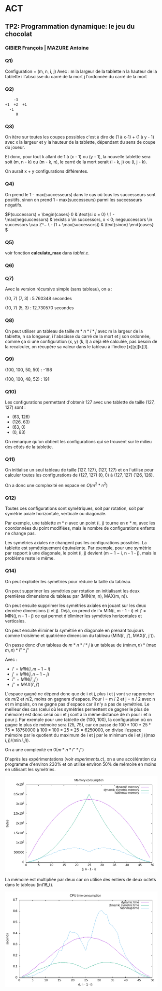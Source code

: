 # ACT

## TP2: Programmation dynamique: le jeu du chocolat

### GIBIER François | MAZURE Antoine

### Q1)

Configuration = (m, n, i, j)
Avec :
m la largeur de la tablette
n la hauteur de la tablette
i l'abscisse du carré de la mort
j l'ordonnée du carré de la mort

### Q2)

```
    -3
+1  +2  +1
  -1
     0
```

### Q3)

On itère sur toutes les coupes possibles c'est à dire de (1 à x-1) + (1 à y - 1) avec x la largeur et y la hauteur de la tablette, dépendant du sens de coupe du joueur.

Et donc, pour tout k allant de 1 à (x - 1) ou (y - 1), la nouvelle tablette sera soit (m, n - k) ou (m - k, n), le carré de la mort serait (i - k, j) ou (i, j - k).

On aurait x + y configurations différentes.

### Q4)

On prend le 1 - max(successeurs) dans le cas où tous les successeurs sont positifs, sinon on prend 1 - max(successeurs) parmi les successeurs négatifs.

$P(successors) =
     \begin{cases}
       0 & \text{si x = 0} \\
       1 - \max(negsuccessors) & \exists x \in successors, x < 0; negsuccessors \in successors \cap Z^− \\
       - (1 + \max(successors)) & \text{sinon}
     \end{cases}
$

### Q5)

voir fonction **calculate_max** dans _tablet.c_.

### Q6)

### Q7)

Avec la version récursive simple (sans tableau), on a :

(10, 7) (7, 3) : 5.760348 secondes

(10, 7) (5, 3) : 12.730570 secondes

### Q8)

On peut utiliser un tableau de taille $m * n * i * j$ avec m la largeur de la tablette, n sa longueur, i l'abscisse du carré de la mort et j son ordonnée, comme ça si une configuration (x, y) (k, l) a déjà été calculée, pas besoin de la recalculer, on récupère sa valeur dans le tableau à l'indice [x][y][k][l].

### Q9)

(100, 100, 50, 50) : -198

(100, 100, 48, 52) : 191

### Q10)

Les configurations permettant d'obtenir 127 avec une tablette de taille (127, 127) sont :

- (63, 126)
- (126, 63)
- (63, 0)
- (0, 63)

On remarque qu'on obtient les configurations qui se trouvent sur le milieu des côtés de la tablette.

### Q11)

On initialise un seul tableau de taille (127, 127), (127, 127) et on l'utilise pour calculer toutes les configurations de (127, 127) (0, 0) à (127, 127) (126, 126).

On a donc une complexité en espace en $O(m^2 * n^2)$

### Q12)

Toutes ces configurations sont symétriques, soit par rotation, soit par symétrie axiale horizontale, verticale ou diagonale.

Par exemple, une tablette $m * n$ avec un point (i, j) tourne en $n * m$, avec les coordonnées du point modifiées, mais le nombre de configurations enfants ne change pas.

Les symétries axiales ne changent pas les configurations possibles. La tablette est symétriquement équivalente. Par exemple, pour une symétrie par rapport à une diagonale, le point (i, j) devient (m − 1 − i, n - 1 - j), mais le problème reste le même.

### Q14)

On peut exploiter les symétries pour réduire la taille du tableau.

On peut supprimer les symétries par rotation en initialisant les deux premières dimensions du tableau par (MIN(m, n), MAX(m, n)).

On peut ensuite supprimer les symétries axiales en jouant sur les deux dernière dimensions (i et j).
Déjà, on prend de i'= MIN(i, m - 1 - i) et j' = MIN(j, n - 1 - j) ce qui permet d'éliminer les symétries horizontales et verticales.

On peut ensuite éliminer la symétrie en diagonale en prenant toujours comme troisième et quatrième dimension du tableau (MIN(i', j'), MAX(i', j')).

On passe donc d'un tableau de $m * n * i * j$ à un tableau de $(\min{m, n}) * (\max{m, n}) * i'' * j''$

Avec :

- $i' = MIN(i, m - 1 - i)$
- $j' = MIN(j, n - 1 - j)$
- $i'' = MIN(i', j')$
- $j'' = MAX(i', j')$

L'espace gagné ne dépend donc que de i et j, plus i et j vont se rapprocher de $m / 2$ et $n / 2$, moins on gagnera d'espace.
Pour i = m / 2 et j = n / 2 avec n et m impairs, on ne gagne pas d'espace car il n'y a pas de symétries.
Le meilleur des cas (celui où les symétries permettent de gagner le plus de mémoire) est donc celui où i et j sont à la même distance de m pour i et n pour j. Par exemple pour une tablette de (100, 100), la configuration où on gagne le plus de mémoire sera (25, 75), car on passe de $100 * 100 * 25 * 75 = 18750000$ à $100 * 100 * 25 * 25 = 6250000$, on divise l'espace mémoire par le quotient du maximum de i et j par le minimum de i et j ($(\max{i, j}) / (\min{i, j})$).

On a une complexité en $0(m * n * i'' * j'')$

D'après les expérimentations (voir _experiments.c_), on a une accélération du programme d'environ 230% et on utilise environ 50% de mémoire en moins en utilisant les symétries.

![Memory consumption](./memory_consumption.png)

La mémoire est multipliée par deux car on utilise des entiers de deux octets dans le tableau (int16_t).

![Time consumption](./cpu_time_consumption.png)
